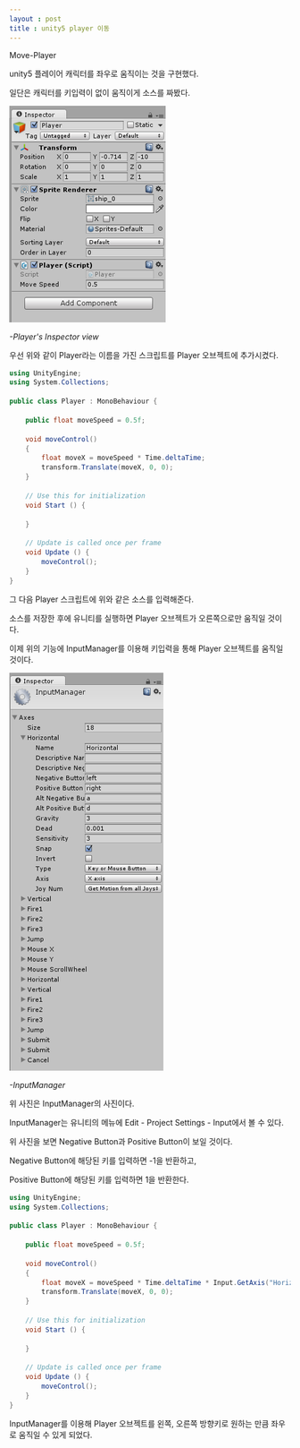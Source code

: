 ```yaml
---
layout : post
title : unity5 player 이동
---
```


Move-Player

unity5 플레이어 캐릭터를 좌우로 움직이는 것을 구현했다.

일단은 캐릭터를 키입력이 없이 움직이게 소스를 짜봤다.

![1](/images/040801.PNG)

_-Player's Inspector view_

우선 위와 같이 Player라는 이름을 가진 스크립트를 Player 오브젝트에 추가시켰다.

```c#
using UnityEngine;
using System.Collections;

public class Player : MonoBehaviour {

    public float moveSpeed = 0.5f;

    void moveControl()
    {
        float moveX = moveSpeed * Time.deltaTime;
        transform.Translate(moveX, 0, 0);
    }

	// Use this for initialization
	void Start () {
	    
	}
	
	// Update is called once per frame
	void Update () {
        moveControl();
	}
}
```

그 다음 Player 스크립트에 위와 같은 소스를 입력해준다.

소스를 저장한 후에 유니티를 실행하면 Player 오브젝트가 오른쪽으로만 움직일 것이다.

이제 위의 기능에 InputManager를 이용해 키입력을 통해 Player 오브젝트를 움직일 것이다.

![2](/images/040802.PNG)

_-InputManager_

위 사진은 InputManager의 사진이다.

InputManager는 유니티의 메뉴에 Edit - Project Settings - Input에서 볼 수 있다.

위 사진을 보면 Negative Button과 Positive Button이 보일 것이다.

Negative Button에 해당된 키를 입력하면 -1을 반환하고,

Positive Button에 해당된 키를 입력하면 1을 반환한다.

```c#
using UnityEngine;
using System.Collections;

public class Player : MonoBehaviour {

    public float moveSpeed = 0.5f;

    void moveControl()
    {
        float moveX = moveSpeed * Time.deltaTime * Input.GetAxis("Horizontal");
        transform.Translate(moveX, 0, 0);
    }

	// Use this for initialization
	void Start () {
	    
	}
	
	// Update is called once per frame
	void Update () {
        moveControl();
	}
}
```

InputManager를 이용해 Player 오브젝트를 왼쪽, 오른쪽 방향키로 원하는 만큼 좌우로 움직일 수 있게 되었다.
